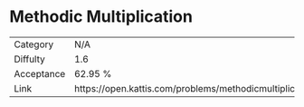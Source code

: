 # Methodic Multiplication

<table>
    <tr>
        <td>Category</td>
        <td>N/A</td>
    </tr>
    <tr>
        <td>Diffulty</td>
        <td>1.6</td>
    </tr>
    <tr>
        <td>Acceptance</td>
        <td>62.95 %</td>
    </tr>
    <tr>
        <td>Link</td>
        <td>https://open.kattis.com/problems/methodicmultiplication</td>
    </tr>
</table>